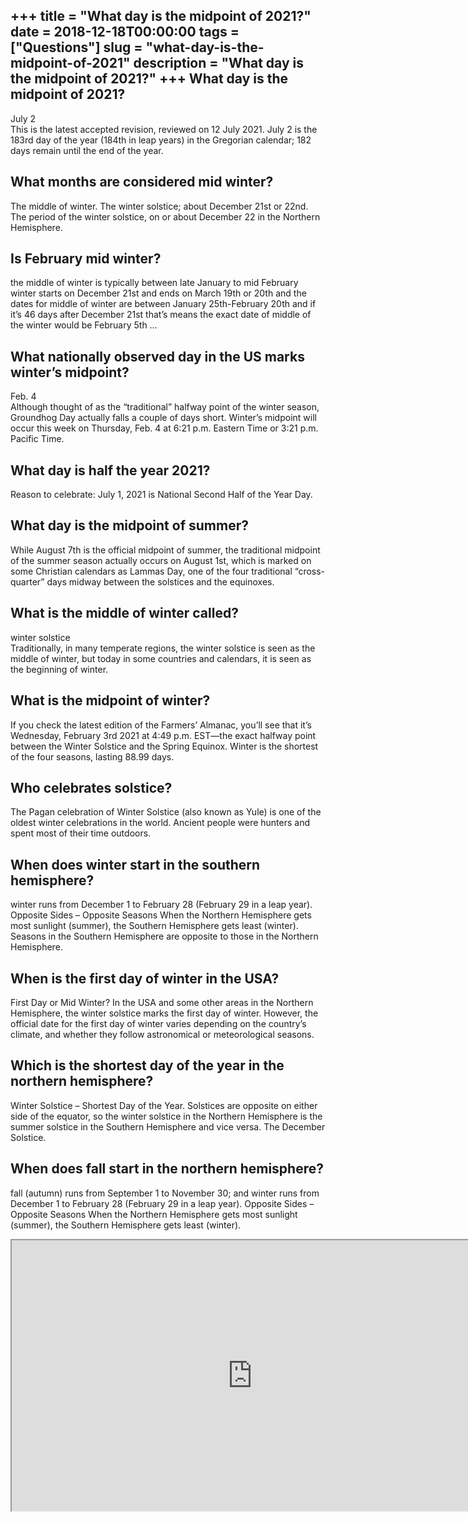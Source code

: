 +++
title = "What day is the midpoint of 2021?"
date = 2018-12-18T00:00:00
tags = ["Questions"]
slug = "what-day-is-the-midpoint-of-2021"
description = "What day is the midpoint of 2021?"
+++
What day is the midpoint of 2021?
---------------------------------

July 2  
This is the latest accepted revision, reviewed on 12 July 2021. July 2 is the 183rd day of the year (184th in leap years) in the Gregorian calendar; 182 days remain until the end of the year.

What months are considered mid winter?
--------------------------------------

The middle of winter. The winter solstice; about December 21st or 22nd. The period of the winter solstice, on or about December 22 in the Northern Hemisphere.

Is February mid winter?
-----------------------

the middle of winter is typically between late January to mid February winter starts on December 21st and ends on March 19th or 20th and the dates for middle of winter are between January 25th-February 20th and if it’s 46 days after December 21st that’s means the exact date of middle of the winter would be February 5th …

What nationally observed day in the US marks winter’s midpoint?
---------------------------------------------------------------

Feb. 4  
Although thought of as the “traditional” halfway point of the winter season, Groundhog Day actually falls a couple of days short. Winter’s midpoint will occur this week on Thursday, Feb. 4 at 6:21 p.m. Eastern Time or 3:21 p.m. Pacific Time.

What day is half the year 2021?
-------------------------------

Reason to celebrate: July 1, 2021 is National Second Half of the Year Day.

What day is the midpoint of summer?
-----------------------------------

While August 7th is the official midpoint of summer, the traditional midpoint of the summer season actually occurs on August 1st, which is marked on some Christian calendars as Lammas Day, one of the four traditional “cross-quarter” days midway between the solstices and the equinoxes.

What is the middle of winter called?
------------------------------------

winter solstice  
Traditionally, in many temperate regions, the winter solstice is seen as the middle of winter, but today in some countries and calendars, it is seen as the beginning of winter.

What is the midpoint of winter?
-------------------------------

If you check the latest edition of the Farmers’ Almanac, you’ll see that it’s Wednesday, February 3rd 2021 at 4:49 p.m. EST—the exact halfway point between the Winter Solstice and the Spring Equinox. Winter is the shortest of the four seasons, lasting 88.99 days.

Who celebrates solstice?
------------------------

The Pagan celebration of Winter Solstice (also known as Yule) is one of the oldest winter celebrations in the world. Ancient people were hunters and spent most of their time outdoors.

When does winter start in the southern hemisphere?
--------------------------------------------------

winter runs from December 1 to February 28 (February 29 in a leap year). Opposite Sides – Opposite Seasons When the Northern Hemisphere gets most sunlight (summer), the Southern Hemisphere gets least (winter). Seasons in the Southern Hemisphere are opposite to those in the Northern Hemisphere.

When is the first day of winter in the USA?
-------------------------------------------

First Day or Mid Winter? In the USA and some other areas in the Northern Hemisphere, the winter solstice marks the first day of winter. However, the official date for the first day of winter varies depending on the country’s climate, and whether they follow astronomical or meteorological seasons.

Which is the shortest day of the year in the northern hemisphere?
-----------------------------------------------------------------

Winter Solstice – Shortest Day of the Year. Solstices are opposite on either side of the equator, so the winter solstice in the Northern Hemisphere is the summer solstice in the Southern Hemisphere and vice versa. The December Solstice.

When does fall start in the northern hemisphere?
------------------------------------------------

fall (autumn) runs from September 1 to November 30; and winter runs from December 1 to February 28 (February 29 in a leap year). Opposite Sides – Opposite Seasons When the Northern Hemisphere gets most sunlight (summer), the Southern Hemisphere gets least (winter).

<iframe allow="accelerometer; autoplay; clipboard-write; encrypted-media; gyroscope; picture-in-picture" allowfullscreen="" class="__youtube_prefs__  epyt-is-override  no-lazyload" data-no-lazy="1" data-origheight="433" data-origwidth="770" data-skipgform_ajax_framebjll="" height="433" id="_ytid_33290" loading="lazy" src="https://www.youtube.com/embed/ReCwZpdHVxg?enablejsapi=1&autoplay=0&cc_load_policy=0&cc_lang_pref=&iv_load_policy=1&loop=0&modestbranding=0&rel=1&fs=1&playsinline=0&autohide=2&theme=dark&color=red&controls=1&" title="YouTube player" width="770"></iframe>